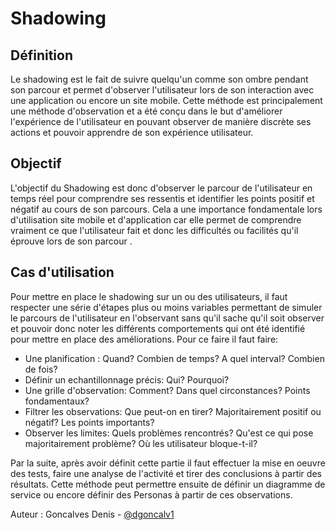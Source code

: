 # Shadowing

## Définition

Le shadowing est le fait de suivre quelqu'un comme son ombre pendant son parcour et permet d'observer l'utilisateur lors de son interaction avec une application ou encore un site mobile. Cette méthode est principalement une méthode d'observation et a été conçu dans le but d'améliorer l'expérience de l'utilisateur en pouvant observer de manière discrète ses actions et pouvoir apprendre de son expérience utilisateur.

## Objectif

L'objectif du Shadowing est donc d'observer le parcour de l'utilisateur en temps réel pour comprendre ses ressentis et identifier les points positif et négatif au cours de son parcours. Cela a une importance fondamentale lors d'utilisation site mobile et d'application car elle permet de comprendre vraiment ce que l'utilisateur fait et donc les difficultés ou facilités qu'il éprouve lors de son parcour .

## Cas d'utilisation

Pour mettre en place le shadowing sur un ou des utilisateurs, il faut respecter une série d'étapes plus ou moins variables permettant de simuler le parcours de l'utilisateur en l'observant sans qu'il sache qu'il soit observer et pouvoir donc noter les différents comportements qui ont été identifié pour mettre en place des améliorations.
Pour ce faire il faut faire:

- Une planification : Quand? Combien de temps? A quel interval? Combien de fois?
- Définir un echantillonnage précis: Qui? Pourquoi? 
- Une grille d'observation: Comment? Dans quel circonstances? Points fondamentaux?
- Filtrer les observations: Que peut-on en tirer? Majoritairement positif ou négatif? Les points importants?
- Observer les limites: Quels problèmes rencontrés? Qu'est ce qui pose majoritairement problème? Où les utilisateur bloque-t-il?

Par la suite, après avoir définit cette partie il faut effectuer la mise en oeuvre des tests, faire une analyse de l'activité et tirer des conclusions à partir des résultats.
Cette méthode peut permettre ensuite de définir un diagramme de service ou encore définir des Personas à partir de ces observations.

Auteur : Goncalves Denis - [@dgoncalv1](https://github.com/dgoncalv1)